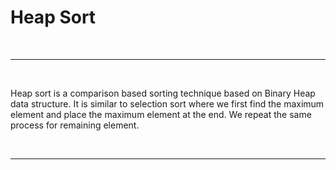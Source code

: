 # Heap Sort

<br/> 

---
<br/>  

Heap sort is a comparison based sorting technique based on Binary Heap data structure. It is similar to selection sort where we first find the maximum element and place the maximum element at the end. We repeat the same process for remaining element.

<br/>  

---



